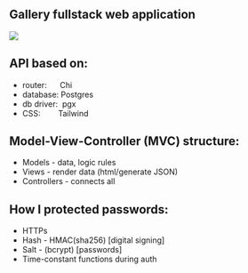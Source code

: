 ## Gallery fullstack web application

<img src="https://github.com/Rryowa/Galleram/assets/80339180/cee48a81-a6df-44e8-b1ff-9728c44975cd"/>

## API based on: #
* router: &nbsp;&nbsp;&nbsp;&nbsp;&nbsp;Chi
* database: Postgres
* db driver: &nbsp;pgx
* CSS: &emsp;&emsp;Tailwind

## Model-View-Controller (MVC) structure:
* Models - data, logic rules
* Views - render data (html/generate JSON)
* Controllers - connects all

## How I protected passwords:
* HTTPs
* Hash - HMAC(sha256) [digital signing]
* Salt - (bcrypt) [passwords]
* Time-constant functions during auth
